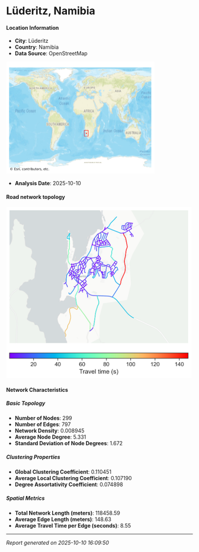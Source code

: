 # Lüderitz, Namibia

#### Location Information

- **City**: Lüderitz
- **Country**: Namibia
- **Data Source**: OpenStreetMap
<img src="Lüderitz_location.png" alt="Lüderitz Location Map" width="400" />

- **Analysis Date**: 2025-10-10

#### Road network topology

<img src="Lüderitz_network_map.png" alt="Lüderitz Road Network Map" width="500"/>

#### Network Characteristics

##### Basic Topology

- **Number of Nodes**: 299
- **Number of Edges**: 797
- **Network Density**: 0.008945
- **Average Node Degree**: 5.331
- **Standard Deviation of Node Degrees**: 1.672

##### Clustering Properties

- **Global Clustering Coefficient**: 0.110451
- **Average Local Clustering Coefficient**: 0.107190
- **Degree Assortativity Coefficient**: 0.074898

##### Spatial Metrics

- **Total Network Length (meters)**: 118458.59
- **Average Edge Length (meters)**: 148.63
- **Average Travel Time per Edge (seconds)**: 8.55

---
*Report generated on 2025-10-10 16:09:50*
